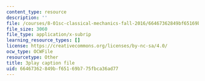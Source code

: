 ```yaml
---
content_type: resource
description: ''
file: /courses/8-01sc-classical-mechanics-fall-2016/66467362849bf65169b775fbca36ad77_lkeX42KQjac.srt
file_size: 3060
file_type: application/x-subrip
learning_resource_types: []
license: https://creativecommons.org/licenses/by-nc-sa/4.0/
ocw_type: OCWFile
resourcetype: Other
title: 3play caption file
uid: 66467362-849b-f651-69b7-75fbca36ad77
---
```

